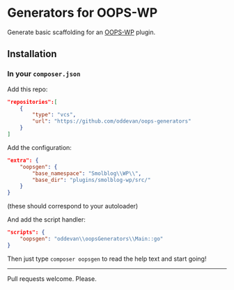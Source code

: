 # Generators for OOPS-WP

Generate basic scaffolding for an [OOPS-WP](https://github.com/WebDevStudios/oops-wp) plugin.

## Installation

### In your `composer.json`

Add this repo:

```json
"repositories":[
	{
		"type": "vcs",
		"url": "https://github.com/oddevan/oops-generators"
	}
]
```

Add the configuration:

```json
"extra": {
	"oopsgen": {
		"base_namespace": "Smolblog\\WP\\",
		"base_dir": "plugins/smolblog-wp/src/"
	}
}
```

(these should correspond to your autoloader)

And add the script handler:

```json
"scripts": {
	"oopsgen": "oddevan\\oopsGenerators\\Main::go"
}
```

Then just type `composer oopsgen` to read the help text and start going!

---

Pull requests welcome. Please.

